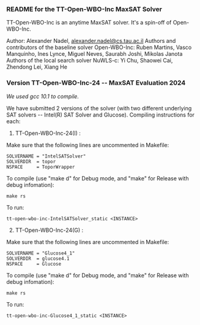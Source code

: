 ### README for the TT-Open-WBO-Inc MaxSAT Solver

TT-Open-WBO-Inc is an anytime MaxSAT solver. It's a spin-off of Open-WBO-Inc. 

Author: Alexander Nadel, alexander.nadel@cs.tau.ac.il
Authors and contributors of the baseline solver Open-WBO-Inc: Ruben Martins, Vasco Manquinho, Ines Lynce, Miguel Neves, Saurabh Joshi, Mikolas Janota
Authors of the local search solver NuWLS-c: Yi Chu, Shaowei Cai, Zhendong Lei, Xiang He

### Version TT-Open-WBO-Inc-24 -- MaxSAT Evaluation 2024

*We used gcc 10.1 to compile.*

We have submitted 2 versions of the solver (with two different underlying SAT solvers -- Intel(R) SAT Solver and Glucose). Compiling instructions for each:

1) TT-Open-WBO-Inc-24(I) : 

Make sure that the following lines are uncommented in Makefile:

	SOLVERNAME = "IntelSATSolver"
	SOLVERDIR  = topor
	NSPACE     = ToporWrapper

To compile (use "make d" for Debug mode, and "make" for Release with debug infomation):

	make rs

To run:

	tt-open-wbo-inc-IntelSATSolver_static <INSTANCE>

2) TT-Open-WBO-Inc-24(G) : 

Make sure that the following lines are uncommented in Makefile:

	SOLVERNAME = "Glucose4_1"
	SOLVERDIR  = glucose4.1
	NSPACE     = Glucose

To compile (use "make d" for Debug mode, and "make" for Release with debug infomation):

	make rs

To run:

	tt-open-wbo-inc-Glucose4_1_static <INSTANCE>
